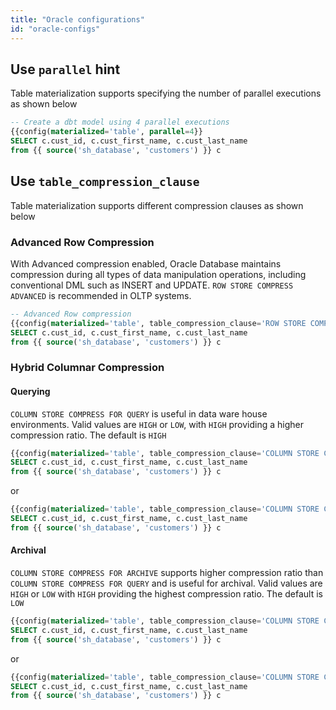 ```yaml
---
title: "Oracle configurations"
id: "oracle-configs"
---
```


<VersionBlock firstVersion="1.3.2">

## Use `parallel` hint

Table materialization supports specifying the number of parallel executions as shown below

```sql
-- Create a dbt model using 4 parallel executions
{{config(materialized='table', parallel=4}}
SELECT c.cust_id, c.cust_first_name, c.cust_last_name
from {{ source('sh_database', 'customers') }} c
```

## Use `table_compression_clause`

Table materialization supports different compression clauses as shown below

### Advanced Row Compression

With Advanced compression enabled, Oracle Database maintains compression during all types of data manipulation operations, including conventional DML such as INSERT and UPDATE.
`ROW STORE COMPRESS ADVANCED` is recommended in OLTP systems.

```sql
-- Advanced Row compression
{{config(materialized='table', table_compression_clause='ROW STORE COMPRESS ADVANCED')}}
SELECT c.cust_id, c.cust_first_name, c.cust_last_name
from {{ source('sh_database', 'customers') }} c
```

### Hybrid Columnar Compression

#### Querying

`COLUMN STORE COMPRESS FOR QUERY` is useful in data ware house environments. Valid values are `HIGH` or `LOW`, with `HIGH` providing a higher compression ratio. The default is `HIGH`

```sql
{{config(materialized='table', table_compression_clause='COLUMN STORE COMPRESS FOR QUERY LOW')}}
SELECT c.cust_id, c.cust_first_name, c.cust_last_name
from {{ source('sh_database', 'customers') }} c
```

or

```sql
{{config(materialized='table', table_compression_clause='COLUMN STORE COMPRESS FOR QUERY HIGH')}}
SELECT c.cust_id, c.cust_first_name, c.cust_last_name
from {{ source('sh_database', 'customers') }} c
```

#### Archival

`COLUMN STORE COMPRESS FOR ARCHIVE` supports higher compression ratio than `COLUMN STORE COMPRESS FOR QUERY` and is useful for archival. Valid values are `HIGH` or `LOW` with `HIGH` providing the highest compression ratio. The default is `LOW`

```sql
{{config(materialized='table', table_compression_clause='COLUMN STORE COMPRESS FOR ARCHIVE LOW')}}
SELECT c.cust_id, c.cust_first_name, c.cust_last_name
from {{ source('sh_database', 'customers') }} c
```

or

```sql
{{config(materialized='table', table_compression_clause='COLUMN STORE COMPRESS FOR ARCHIVE HIGH')}}
SELECT c.cust_id, c.cust_first_name, c.cust_last_name
from {{ source('sh_database', 'customers') }} c
```


</VersionBlock>
